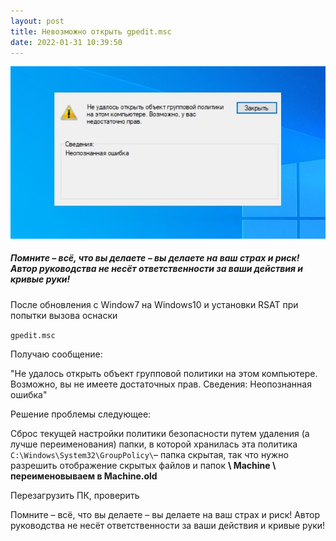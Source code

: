 ```yaml
---
layout: post
title: Невозможно открыть gpedit.msc
date: 2022-01-31 10:39:50
---
```

![](/img/uploads/не-удалось-открыть-объект-групповой-политики-на-этом-компьютере.jpg)

##### Помните – всё, что вы делаете – вы делаете на ваш страх и риск! Автор руководства не несёт ответственности за ваши действия и кривые руки!

После обновления с Window7 на Windows10 и установки RSAT при попытки вызова оснаски 

`gpedit.msc`

Получаю сообщение:

"Не удалось открыть объект групповой политики на этом компьютере. Возможно, вы не имеете достаточных прав. Сведения: Неопознанная ошибка"

Решение проблемы следующее:

Cброс текущей настройки политики безопасности путем удаления (а лучше переименования) папки, в которой хранилась эта политика `C:\Windows\System32\GroupPolicy\`– папка скрытая, так что нужно разрешить отображение скрытых файлов и папок **\ Machine \ переименовываем в Machine.old**

Перезагрузить ПК, проверить

Помните – всё, что вы делаете – вы делаете на ваш страх и риск! Автор руководства не несёт ответственности за ваши действия и кривые руки!